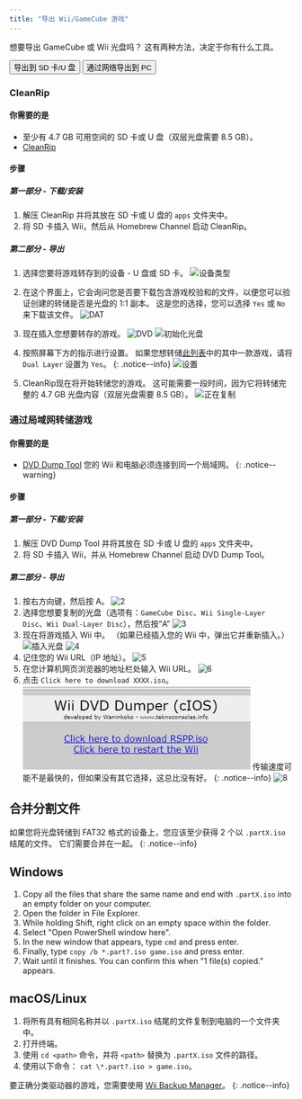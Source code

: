 ```yaml
---
title: "导出 Wii/GameCube 游戏"
---
```


想要导出 GameCube 或 Wii 光盘吗？ 这有两种方法，决定于你有什么工具。

<button class="tablinks btn btn--large btn--primary" id="defaultOpen" onclick="openTab(event, 'cleanrip')">导出到 SD 卡/U 盘</button>
<button class="tablinks btn btn--large btn--info" onclick="openTab(event, 'dump-smb')">通过网络导出到 PC</button>

<div id="cleanrip" class="blanktabcontent" markdown="1">

### CleanRip

#### 你需要的是

- 至少有 4.7 GB 可用空间的 SD 卡或 U 盘（双层光盘需要 8.5 GB）。
- [CleanRip](https://github.com/emukidid/cleanrip/releases/latest)

#### 步骤

##### 第一部分 - 下载/安装

1. 解压 CleanRip 并将其放在 SD 卡或 U 盘的 `apps` 文件夹中。
1. 将 SD 卡插入 Wii，然后从 Homebrew Channel 启动 CleanRip。

##### 第二部分 - 导出

1. 选择您要将游戏转存到的设备 - U 盘或 SD 卡。 ![设备类型](/images/CleanRip/2.png)
1. 在这个界面上，它会询问您是否要下载包含游戏校验和的文件，以便您可以验证创建的转储是否是光盘的 1:1 副本。 这是您的选择，您可以选择 `Yes` 或 `No` 来下载该文件。 ![DAT](/images/CleanRip/3.png)
1. 现在插入您想要转存的游戏。 ![DVD](/images/CleanRip/4.png) ![初始化光盘](/images/CleanRip/5.png)
1. 按照屏幕下方的指示进行设置。
如果您想转储[此列表](https://wiki.dolphin-emu.org/index.php?title=Category:Dual_Layer_Disc_games)中的其中一款游戏，请将 `Dual Layer` 设置为 `Yes`。
{: .notice--info}
![设置](/images/CleanRip/6.png)

1. CleanRip现在将开始转储您的游戏。 这可能需要一段时间，因为它将转储完整的 4.7 GB 光盘内容（双层光盘需要 8.5 GB）。 ![正在复制](/images/CleanRip/7.png)
</div>

<div id="dump-smb" class="blanktabcontent" markdown="1">

### 通过局域网转储游戏

#### 你需要的是

- [DVD Dump Tool](/assets/files/DVDDumpTool.zip)
您的 Wii 和电脑必须连接到同一个局域网。
{: .notice--warning}

#### 步骤

##### 第一部分 - 下载/安装

1. 解压 DVD Dump Tool 并将其放在 SD 卡或 U 盘的 `apps` 文件夹中。
1. 将 SD 卡插入 Wii，并从 Homebrew Channel 启动 DVD Dump Tool。

##### 第二部分 - 导出

1. 按右方向键，然后按 A。 ![2](/images/DumpDiscs_LAN/2.png)
1. 选择您想要复制的光盘（选项有：`GameCube Disc`、`Wii Single-Layer Disc`、`Wii Dual-Layer Disc`），然后按“A” ![3](/images/DumpDiscs_LAN/3.png)
1. 现在将游戏插入 Wii 中。 （如果已经插入您的 Wii 中，弹出它并重新插入。） ![插入光盘](/images/DumpDiscs_LAN/insertthedisc.jpg) ![4](/images/DumpDiscs_LAN/4.png)
1. 记住您的 Wii URL（IP 地址）。 ![5](/images/DumpDiscs_LAN/5.png)
1. 在您计算机网页浏览器的地址栏处输入 Wii URL。 ![6](/images/DumpDiscs_LAN/6.png)
1. 点击 `Click here to download XXXX.iso`。 ![7](/images/DumpDiscs_LAN/7.jpg)
传输速度可能不是最快的，但如果没有其它选择，这总比没有好。
{: .notice--info}
![8](/images/DumpDiscs_LAN/8.PNG)
</div>

## 合并分割文件

如果您将光盘转储到 FAT32 格式的设备上，您应该至少获得 2 个以 `.partX.iso` 结尾的文件。 它们需要合并在一起。
{: .notice--info}

## Windows

1. Copy all the files that share the same name and end with `.partX.iso` into an empty folder on your computer.
1. Open the folder in File Explorer.
1. While holding Shift, right click on an empty space within the folder.
1. Select "Open PowerShell window here".
1. In the new window that appears, type `cmd` and press enter.
1. Finally, type `copy /b *.part?.iso game.iso` and press enter.
1. Wait until it finishes. You can confirm this when "1 file(s) copied." appears.

## macOS/Linux

1.  将所有具有相同名称并以 `.partX.iso` 结尾的文件复制到电脑的一个文件夹中。
1.  打开终端。
1.  使用 `cd <path>` 命令，并将 `<path>` 替换为 `.partX.iso` 文件的路径。
1.  使用以下命令： `cat \*.part?.iso > game.iso`。

要正确分类驱动器的游戏，您需要使用 [Wii Backup Manager](wiibackupmanager)。
{: .notice--info}

<script>
    let tabcontent = document.getElementsByClassName("blanktabcontent");
    let tablinks = document.getElementsByClassName("tablinks");

    function openTab(evt, tabName) {
        let element;

        for (element of tabcontent) {
            element.style.display = "none";
        }

        for (element of tablinks) {
            element.className = element.className.replace("btn--primary", "btn--info");
            if (!element.className.includes('btn--info'))
                element.className += " btn--info";
        }

        document.getElementById(tabName).style.display = "block";
        evt.currentTarget.className = evt.currentTarget.className.replace("btn--info", "btn--primary");
    }

    // Get the element with id="defaultOpen" and click on it
    document.getElementById("defaultOpen").click();
</script>
